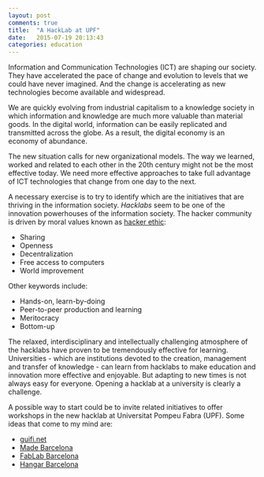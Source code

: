 ```yaml
---
layout: post
comments: true
title:  "A HackLab at UPF"
date:   2015-07-19 20:13:43
categories: education
---
```


Information and Communication Technologies (ICT) are shaping our society. 
They have accelerated the pace of change and evolution to levels that we could have never imagined.
And the change is accelerating as new technologies become available and widespread.

We are quickly evolving from industrial capitalism to a knowledge society in which information and knowledge are much more valuable than material goods.
In the digital world, information can be easily replicated and transmitted across the globe.
As a result, the digital economy is an economy of abundance.

The new situation calls for new organizational models.
The way we learned, worked and related to each other in the 20th century might not be the most effective today.
We need more effective approaches to take full advantage of ICT technologies that change from one day to the next.

A necessary exercise is to try to identify which are the initiatives that are thriving in the information society.
*Hacklabs*  seem to be one of the innovation powerhouses of the information society.
The hacker community is driven by moral values known as [hacker ethic][hacker-ethic]:

* Sharing
* Openness
* Decentralization
* Free access to computers
* World improvement

Other keywords include:

* Hands-on, learn-by-doing
* Peer-to-peer production and learning
* Meritocracy
* Bottom-up

The relaxed, interdisciplinary and intellectually challenging atmosphere of the hacklabs have proven to be tremendously effective for learning. 
Universities - which are institutions devoted to the creation, management and transfer of knowledge - can learn from hacklabs to make education and innovation more effective and enjoyable.
But adapting to new times is not always easy for everyone.
Opening a hacklab at  a university is clearly a challenge.

A possible way to start could be to invite related initiatives to offer workshops in the new hacklab at Universitat Pompeu Fabra (UPF).
Some ideas that come to my mind are:

* [guifi.net][guifi.net]
* [Made Barcelona][made]
* [FabLab Barcelona][fablabbcn]
* [Hangar Barcelona][hangar]


[hacker-ethic]: https://en.wikipedia.org/wiki/Hacker_ethic
[guifi.net]: http://guifi.net
[made]: http://made-bcn.org
[fablabbcn]: http://hablabbcn.org
[hangar]: http://hangar.org
